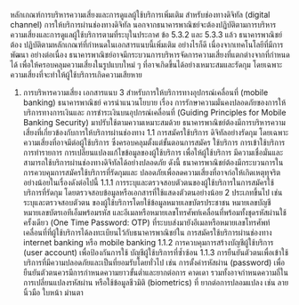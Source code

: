หลักเกณฑ์การบริหารความเสี่ยงและการดูแลผู้ใช้บริการเพิ่มเติม
สำหรับช่องทางดิจิทัล (digital channel)
การให้บริการผ่านช่องทางดิจิทัล นอกจากธนาคารพาณิชย์จะต้องปฏิบัติตามการบริหาร
ความเสี่ยงและการดูแลผู้ใช้บริการตามที่ระบุในประกาศ ข้อ 5.3.2 และ 5.3.3 แล้ว ธนาคารพาณิชย์ต้อง
ปฏิบัติตามหลักเกณฑ์ที่กำหนดในเอกสารแนบนี้เพิ่มเติม อย่างไรก็ดี เนื่องจากเทคโนโลยีที่มีการพัฒนา
อย่างต่อเนื่อง ธนาคารพาณิชย์อาจมีกระบวนการบริหารจัดการความเสี่ยงที่แตกต่างจากที่กำหนด
ได้ เพื่อให้ครอบคลุมความเสี่ยงในรูปแบบใหม่ ๆ ที่อาจเกิดขึ้นได้อย่างเหมาะสมและรัดกุม
โดยเฉพาะความเสี่ยงที่จะทำให้ผู้ใช้บริการเกิดความเสียหาย
1. การบริหารความเสี่ยง
เอกสารแนบ 3
สำหรับการให้บริการทางอุปกรณ์เคลื่อนที่ (mobile banking) ธนาคารพาณิชย์
ควรนําแนวนโยบาย เรื่อง การรักษาความมั่นคงปลอดภัยของการให้บริการทางการเงินและ
การชำระเงินบนอุปกรณ์เคลื่อนที่ (Guiding Principles for Mobile Banking Security)
มาปรับใช้ตามความเหมาะสมด้วย
ธนาคารพาณิชย์ต้องมีการบริหารความเสี่ยงที่เกี่ยวข้องกับการให้บริการผ่านช่องทาง
1.1 การสมัครใช้บริการ
ดิจิทัลอย่างรัดกุม โดยเฉพาะความเสี่ยงที่อาจมีต่อผู้ใช้บริการ ซึ่งครอบคลุมตั้งแต่ขั้นตอนการสมัคร
ใช้บริการ การเข้าใช้บริการ การทำรายการ การเปลี่ยนแปลงแก้ไขข้อมูลของผู้ใช้บริการ เพื่อให้ผู้ใช้บริการ
มีความเชื่อมั่นและสามารถใช้บริการผ่านช่องทางดิจิทัลได้อย่างปลอดภัย ดังนี้
ธนาคารพาณิชย์ต้องมีกระบวนการในการควบคุมการสมัครใช้บริการที่รัดกุมและ
ปลอดภัยเพื่อลดความเสี่ยงที่อาจก่อให้เกิดเหตุทุจริต อย่างน้อยในเรื่องดังต่อไปนี้
1.1.1 การระบุและตรวจสอบตัวตนของผู้ใช้บริการในการสมัครใช้บริการที่รัดกุม
โดยตรวจสอบข้อมูลหรือเอกสารที่ใช้แสดงตัวตนอย่างน้อย 2 ประเภทขึ้นไป เช่น ระบุและตรวจสอบตัวตน
ของผู้ใช้บริการโดยใช้ข้อมูลหมายเลขบัตรประชาชน หมายเลขบัญชี หมายเลขบัตรเอทีเอ็มพร้อมรหัส
และอีเมลหรือหมายเลขโทรศัพท์เคลื่อนที่พร้อมทั้งชุดรหัสผ่านใช้ครั้งเดียว (One Time Password: OTP)
ที่ระบบส่งมายังอีเมลหรือหมายเลขโทรศัพท์เคลื่อนที่ที่ผู้ใช้บริการได้ลงทะเบียนไว้กับธนาคารพาณิชย์ใน
การสมัครใช้บริการผ่านช่องทาง internet banking หรือ mobile banking
1.1.2 การควบคุมการสร้างบัญชีผู้ใช้บริการ (user account) เพื่อป้องกันการใช้
บัญชีผู้ใช้บริการที่ซ้ำซ้อน
1.1.3 การยืนยันตัวตนเพื่อเข้าใช้บริการที่มีความปลอดภัยและเป็นที่ยอมรับโดยทั่วไป
เช่น การตั้งค่ารหัสผ่าน (password) เพื่อยืนยันตัวตนควรมีการกำหนดความยาวขั้นต่ำและยากต่อการ
คาดเดา รวมทั้งอาจกำหนดความถี่ในการเปลี่ยนแปลงรหัสผ่าน หรือใช้ข้อมูลชีวมิติ (biometrics) ที่
ยากต่อการปลอมแปลง เช่น ลายนิ้วมือ ใบหน้า ม่านตา
